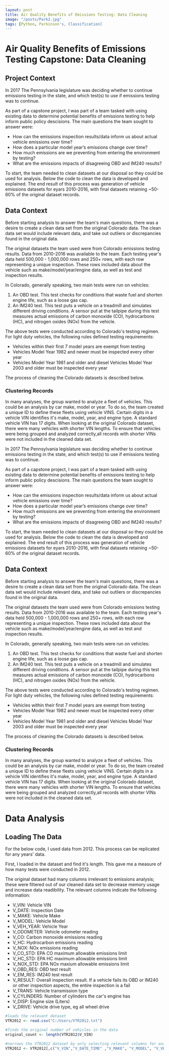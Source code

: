 ```yaml
---
layout: post
title: Air Quality Benefits of Emissions Testing: Data Cleaning
image: "/posts/Park2.jpg"
tags: [Python, Parkinson's, Classification]
---
```


# Air Quality Benefits of Emissions Testing Capstone: Data Cleaning

## Project Context

In 2017 The Pennsylvania legislature was deciding whether to continue emissions testing in the state, and which test(s) to use if emissions testing was to continue.


As part of a capstone project, I was part of a team tasked with using existing data to determine potential benefits of emissions testing to help inform public policy descisions. The main questions the team sought to answer were:

- How can the emissions inspection results/data inform us about actual vehicle emissions over time?
- How does a particular model year’s emissions change over time?
- How much emissions are we preventing from entering the environment by testing?
- What are the emissions impacts of disagreeing OBD and IM240 results?

To start, the team needed to clean datasets at our disposal so they could be used for analysis. Below the code to clean the data is developed and explained. The end result of this process was generation of vehicle emissions datasets for eyars 2010-2016, with final datasets retaining ~50-60% of the original dataset records.


## Data Context


Before starting analysis to answer the team's main questions, there was a desire to create a clean data set from the original Colorado data. The clean data set would include relevant data, and take out outliers or discrepancies found in the original data.

The original datasets the team used were from Colorado emissions testing results. Data from 2010-2016 was available to the team. Each testing year's data held 500,000 - 1,000,000 rows and 250+ rows, with each row representing a unique inspection. These rows included data about the vehicle such as make/model/year/engine data, as well as test and inspection results.

In Colorado, generally speaking, two main tests were run on vehicles:
1. An OBD test. This test checks for conditions that waste fuel and shorten engine life, such as a loose gas cap.
2. An IM240 test. This test puts a vehicle on a treadmill and simulates different driving conditions. A sensor put at the tailpipe during this test measures actual emissions of carbon monoxide (CO), hydrocarbons (HC), and nitrogen oxides (NOx) from the vehicle.

The above tests were conducted according to Colorado's testing regimen. For light duty vehicles, the following rules defined testing requirements:
- Vehicles within their first 7 model years are exempt from testing
- Vehicles Model Year 1982 and newer must be inspected every other year
- Vehicles Model Year 1981 and older and diesel Vehicles Model Year 2003 and older must be inspected every year

The process of cleaning the Colorado datasets is described below.

### Clustering Records

In many analyses, the group wanted to analyze a fleet of vehicles. This could be an analysis by car make, model or year. To do so, the team created a unique ID to define these fleets using vehicle VINS. Certain digits in a vehicle VIN identifies it's make, model, year, and engine type. A standard vehicle VIN has 17 digits. When looking at the original Colorado dataset, there were many vehicles with shorter VIN lengths. To ensure that vehicles were being grouped and analyzed correctly,all records with shorter VINs were not included in the cleaned data set.

In 2017 The Pennsylvania legislature was deciding whether to continue emissions testing in the state, and which test(s) to use if emissions testing was to continue.


As part of a capstone project, I was part of a team tasked with using existing data to determine potential benefits of emissions testing to help inform public policy descisions. The main questions the team sought to answer were:

- How can the emissions inspection results/data inform us about actual vehicle emissions over time?
- How does a particular model year’s emissions change over time?
- How much emissions are we preventing from entering the environment by testing?
- What are the emissions impacts of disagreeing OBD and IM240 results?

To start, the team needed to clean datasets at our disposal so they could be used for analysis. Below the code to clean the data is developed and explained. The end result of this process was generation of vehicle emissions datasets for eyars 2010-2016, with final datasets retaining ~50-60% of the original dataset records.


## Data Context


Before starting analysis to answer the team's main questions, there was a desire to create a clean data set from the original Colorado data. The clean data set would include relevant data, and take out outliers or discrepancies found in the original data.

The original datasets the team used were from Colorado emissions testing results. Data from 2010-2016 was available to the team. Each testing year's data held 500,000 - 1,000,000 rows and 250+ rows, with each row representing a unique inspection. These rows included data about the vehicle such as make/model/year/engine data, as well as test and inspection results.

In Colorado, generally speaking, two main tests were run on vehicles:
1. An OBD test. This test checks for conditions that waste fuel and shorten engine life, such as a loose gas cap.
2. An IM240 test. This test puts a vehicle on a treadmill and simulates different driving conditions. A sensor put at the tailpipe during this test measures actual emissions of carbon monoxide (CO), hydrocarbons (HC), and nitrogen oxides (NOx) from the vehicle.

The above tests were conducted according to Colorado's testing regimen. For light duty vehicles, the following rules defined testing requirements:
- Vehicles within their first 7 model years are exempt from testing
- Vehicles Model Year 1982 and newer must be inspected every other year
- Vehicles Model Year 1981 and older and diesel Vehicles Model Year 2003 and older must be inspected every year

The process of cleaning the Colorado datasets is described below.

### Clustering Records

In many analyses, the group wanted to analyze a fleet of vehicles. This could be an analysis by car make, model or year. To do so, the team created a unique ID to define these fleets using vehicle VINS. Certain digits in a vehicle VIN identifies it's make, model, year, and engine type. A standard vehicle VIN has 17 digits. When looking at the original Colorado dataset, there were many vehicles with shorter VIN lengths. To ensure that vehicles were being grouped and analyzed correctly,all records with shorter VINs were not included in the cleaned data set.

# Data Analysis

## Loading The Data

For the below code, I used data from 2012. This process can be replicated for any years' data.

First, I loaded in the dataset and find it's length. This gave me a measure of how many tests were conducted in 2012.

The original dataset had many columns irrelevant to emissions analysis; these were filtered out of our cleaned data set to decrease memory usage and increase data readibility. The relevant columns indicate the following information:

- V_VIN: Vehicle VIN
- V_DATE: Inspection Date
- V_MAKE: Vehicle Make
- V_MODEL: Vehicle Model
- V_VEH_YEAR: Vehicle Year
- V_ODOMETER: Vehicle odometer reading
- V_CO: Carbon monoxide emissions reading
- V_HC: Hydrocarbon emissions reading
- V_NOX: NOx emissions reading
- V_CO_STD: EPA CO maximum allowable emissions limit
- V_HC_STD: EPA HC maximum allowable emissions limit
- V_NOX_STD: EPA NOx maxium allowable emissions limit
- V_OBD_RES: OBD test result
- V_EM_RES: IM240 test result
- V_RESULT: Overall inspection result. If a vehicle fails its OBD or IM240 or other inspection aspects, the entire inspection is a fail
- V_TRANS: Vehicle transmission type
- V_CYLINDERS: Number of cylinders the car's engine has
- V_DISP: Engine size (Liters)
- V_DRIVE: Vehicle drive type, eg all wheel drive

```r
#loads the relevant dataset
VTR2012 <- read.csv("C:/Users/VTR2012.txt")

#finds the original number of vehicles in the data
original_count <- length(VTR2012$V_VIN)

#narrows the VTR2012 dataset by only selecting relevant columns for analysis
VTR2012 <- VTR2012[,c("V_VIN","V_DATE_TIME" ,"V_MAKE", "V_MODEL", "V_VEH_YEAR", "V_ODOMETER" , "V_CO", "V_HC", "V_NOX", "V_CO_STD", "V_HC_STD", "V_NOX_STD", "V_OBD_RES", "V_EM_RES", "V_RESULT" , "V_TRANS", "V_CYLINDERS", "V_DISP", "V_DRIVE" )]
```


